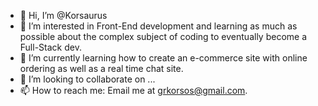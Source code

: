 - 👋 Hi, I’m @Korsaurus
- 👀 I’m interested in Front-End development and learning as much as possible about the complex subject of coding to eventually become a Full-Stack dev.
- 🌱 I’m currently learning how to create an e-commerce site with online ordering as well as a real time chat site.
- 💞️ I’m looking to collaborate on ...
- 📫 How to reach me: Email me at grkorsos@gmail.com.

<!---
Korsaurus/Korsaurus is a ✨ special ✨ repository because its `README.md` (this file) appears on your GitHub profile.
You can click the Preview link to take a look at your changes.
--->
